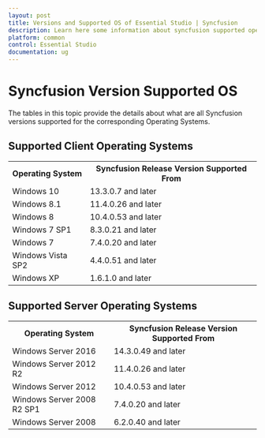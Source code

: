 ```yaml
---
layout: post
title: Versions and Supported OS of Essential Studio | Syncfusion
description: Learn here some information about syncfusion supported operating systems for each platform and more details.
platform: common
control: Essential Studio
documentation: ug
---
```


# Syncfusion Version Supported OS

The tables in this topic provide the details about what are all Syncfusion versions supported for the corresponding Operating Systems.

## Supported Client Operating Systems

<table>
<tr>
<th>Operating System</th>
<th>Syncfusion Release Version Supported From</th>
</tr>
<tr>
<td>Windows 10</td>
<td>13.3.0.7 and later</td>
</tr>
<tr>
<td>Windows 8.1</td>
<td>11.4.0.26 and later</td>
</tr>
<tr>
<td>Windows 8</td>
<td>10.4.0.53 and later</td>
</tr>
<tr>
<td>Windows 7 SP1</td>
<td>8.3.0.21 and later</td>
</tr>
<tr>
<td>Windows 7</td>
<td>7.4.0.20 and later</td>
</tr>
<tr>
<td>Windows Vista SP2</td>
<td>4.4.0.51 and later</td>
</tr>
<tr>
<td>Windows XP</td>
<td>1.6.1.0 and later</td>
</tr>
</table>

## Supported Server Operating Systems

<table>
<tr>
<th>Operating System</th>
<th>Syncfusion Release Version Supported From</th>
</tr>
<tr>
<td>Windows Server 2016</td>
<td>14.3.0.49 and later</td>
</tr>
<tr>
<td>Windows Server 2012 R2</td>
<td>11.4.0.26 and later</td>
</tr>
<tr>
<td>Windows Server 2012</td>
<td>10.4.0.53 and later</td>
</tr>
<tr>
<td>Windows Server 2008 R2 SP1</td>
<td>7.4.0.20 and later</td>
</tr>
<tr>
<td>Windows Server 2008</td>
<td>6.2.0.40 and later</td>
</tr>
</table>